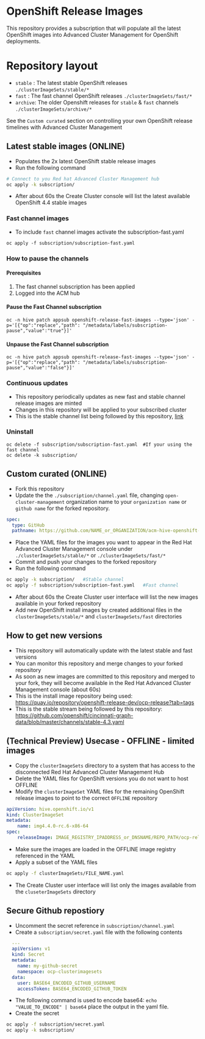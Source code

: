 # OpenShift Release Images
This repository provides a subscription that will populate all the latest OpenShift images into Advanced Cluster Management for OpenShift deployments.

# Repository layout
- `stable` : The latest stable OpenShift releases                        `./clusterImageSets/stable/*`
- `fast`   : The fast channel OpenShift releases                         `./clusterImageSets/fast/*`
- `archive`: The older Openshift releases for `stable` & `fast` channels `./clusterImageSets/archive/*`

See the `Custom curated` section on controlling your own OpenShift release timelines with Advanced Cluster Management

## Latest stable images (ONLINE)
- Populates the 2x latest OpenShift stable release images
- Run the following command
```bash
# Connect to you Red hat Advanced Cluster Management hub
oc apply -k subscription/
```
- After about 60s the Create Cluster console will list the latest available OpenShift 4.4 stable images
### Fast channel images
- To include `fast` channel images activate the subscription-fast.yaml
```
oc apply -f subscription/subscription-fast.yaml
```

### How to pause the channels
#### Prerequisites
1. The fast channel subscription has been applied
2. Logged into the ACM hub
#### Pause the Fast Channel subscription
```
oc -n hive patch appsub openshift-release-fast-images --type='json' -p='[{"op":"replace","path": "/metadata/labels/subscription-pause","value":"true"}]'
```
#### Unpause the Fast Channel subscription
```
oc -n hive patch appsub openshift-release-fast-images --type='json' -p='[{"op":"replace","path": "/metadata/labels/subscription-pause","value":"false"}]'
```

### Continuous updates
- This repository periodically updates as new fast and stable channel release images are minted
- Changes in this repository will be applied to your subscribed cluster
- This is the stable channel list being followed by this repository, [link](https://github.com/openshift/cincinnati-graph-data/blob/master/channels/stable-4.3.yaml)

### Uninstall
```
oc delete -f subscription/subscription-fast.yaml  #If your using the fast channel
oc delete -k subscription/
```

## Custom curated (ONLINE)
- Fork this repository
- Update the the `./subscription/channel.yaml` file, changing `open-cluster-management` organization name to your `organization name` or `github name` for the forked repository.
```yaml
spec:
  type: GitHub
  pathname: https://github.com/NAME_or_ORGANIZATION/acm-hive-openshift-versions.git
```
- Place the YAML files for the images you want to appear in the Red Hat Advanced Cluster Management console under `./clusterImageSets/stable/*` or `./clusterImageSets/fast/*`
- Commit and push your changes to the forked repository
- Run the following command
```bash
oc apply -k subscription/   #Stable channel
oc apply -f subscription/subscription-fast.yaml   #Fast channel
```
- After about 60s the Create Cluster user interface will list the new images available in your forked repository
- Add new OpenShift install images by created additional files in the `clusterImageSets/stable/*` and `clusterImageSets/fast` directories

## How to get new versions
- This repository will automatically update with the latest stable and fast versions
- You can monitor this repository and merge changes to your forked repository
- As soon as new images are committed to this repository and merged to your fork, they will become available in the Red Hat Advanced Cluster Management console (about 60s)
- This is the install image repository being used: https://quay.io/repository/openshift-release-dev/ocp-release?tab=tags
- This is the stable stream being followed by this repository: https://github.com/openshift/cincinnati-graph-data/blob/master/channels/stable-4.3.yaml

## (Technical Preview) Usecase - OFFLINE - limited images
- Copy the `clusterImageSets` directory to a system that has access to the disconnected Red Hat Advanced Cluster Management Hub
- Delete the YAML files for OpenShift versions you do not want to host OFFLINE
- Modify the `clusterImageSet` YAML files for the remaining OpenShift release images to point to the correct `OFFLINE` repository
```yaml
apiVersion: hive.openshift.io/v1
kind: ClusterImageSet
metadata:
    name: img4.4.0-rc.6-x86-64
spec:
    releaseImage: IMAGE_REGISTRY_IPADDRESS_or_DNSNAME/REPO_PATH/ocp-release:4.4.0-rc.6-x86_64
```
- Make sure the images are loaded in the OFFLINE image registry referenced in the YAML
- Apply a subset of the YAML files
```bash
oc apply -f clusterImageSets/FILE_NAME.yaml
```
- The Create Cluster user interface will list only the images available from the `cluseterImageSets` directory

## Secure Github repostiory
- Uncomment the secret reference in `subscription/channel.yaml`
- Create a `subscription/secret.yaml` file with the following contents
```yaml
  ---
  apiVersion: v1
  kind: Secret
  metadata:
    name: my-github-secret
    namespace: ocp-clusterimagesets
  data:
    user: BASE64_ENCODED_GITHUB_USERNAME
    accessToken: BASE64_ENCODED_GITHUB_TOKEN
```
- The following command is used to encode base64: `echo "VALUE_TO_ENCODE" | base64`  place the output in the yaml file.
- Create the secret
```bash
oc apply -f subscription/secret.yaml
oc apply -k subscription/
```

